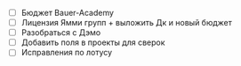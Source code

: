 - [ ] Бюджет Bauer-Academy
- [ ] Лицензия Ямми групп + выложить Дк и новый бюджет 
- [ ] Разобраться с Дэмо 
- [ ] Добавить поля в проекты для сверок 
- [ ] Исправления по лотусу 
